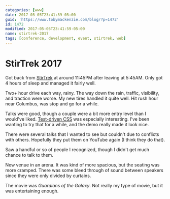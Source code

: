 ```yaml
---
categories: [www]
date: 2017-05-05T23:41:59-05:00
guid: 'https://www.tobymackenzie.com/blog/?p=1472'
id: 1472
modified: 2017-05-05T23:41:59-05:00
name: stirtrek-2017
tags: [conference, development, event, stirtrek, web]
---
```


StirTrek 2017
=============

Got back from [StirTrek](https://stirtrek.com/) at around 11:45PM after leaving at 5:45AM.  Only got 4 hours of sleep and managed it fairly well.

<!--more-->

Two+ hour drive each way, rainy.  The way down the rain, traffic, visibility, and traction were worse.  My new tires handled it quite well.  Hit rush hour near Columbus, was stop and go for a while.

Talks were good, though a couple were a bit more entry level than I would've liked.  [Test-driven CSS](https://stirtrek.com/sessions/session/21) was especially interesting.  I've been wanting to try that for a while, and the demo really made it look nice.

There were several talks that I wanted to see but couldn't due to conflicts with others.  Hopefully they put them on YouTube again (I think they do that).

Saw a handful or so of people I recognized, though I didn't get much chance to talk to them.

New venue in an arena.  It was kind of more spacious, but the seating was more cramped.  There was some bleed through of sound between speakers since they were only divided by curtains.

The movie was *Guardians of the Galaxy*.  Not really my type of movie, but it was entertaining enough.
